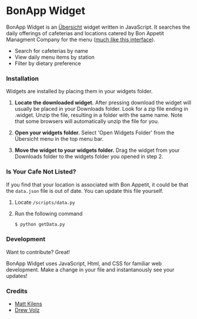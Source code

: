 # BonApp Widget

BonApp Widget is an [Übersicht](https://github.com/felixhageloh/uebersicht) widget written in JavaScript. It searches the daily offerings of cafeterias and locations catered by Bon Appetit Managment Company for the menu  ([much like this interface](http://www.cafebonappetit.com/)).

  - Search for cafeterias by name
  - View daily menu items by station
  - Filter by dietary preference

### Installation

Widgets are installed by placing them in your widgets folder.

1. **Locate the downloaded widget.** After pressing download the widget will usually be placed in your Downloads folder. Look for a zip file ending in .widget. Unzip the file, resulting in a folder with the same name. Note that some browsers will automatically unzip the file for you.

2. **Open your widgets folder.** Select 'Open Widgets Folder' from the Übersicht menu in the top menu bar.

3. **Move the widget to your widgets folder.** Drag the widget from your Downloads folder to the widgets folder you opened in step 2.

### Is Your Cafe Not Listed?
If you find that your location is associated with Bon Appetit, it could be that the `data.json` file is out of date. You can update this file yourself.

1. Locate `/scripts/data.py`

2. Run the following command
    ```sh
    $ python getData.py
    ```

### Development

Want to contribute? Great! 

BonApp Widget uses JavaScript, Html, and CSS for familiar web development.
Make a change in your file and instantanously see your updates!

### Credits

- [Matt Kilens](https://github.cokm/mattk410)
- [Drew Volz](https://github.com/drewvolz)
